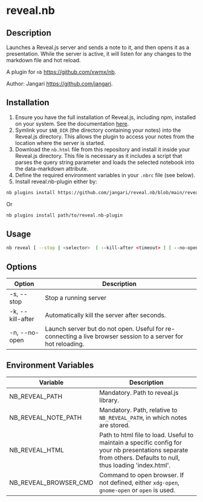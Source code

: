# reveal.nb

## Description

Launches a Reveal.js server and sends a note to it, and then opens it as a presentation. While the server is active, it will listen for any changes to the markdown file and hot reload.

A plugin for `nb` <https://github.com/xwmx/nb>.

Author: Jangari <https://github.com/jangari>.

## Installation

1. Ensure you have the full installation of Reveal.js, including npm, installed on your system. See the documentation [here](https://revealjs.com/installation/#full-setup).
2. Symlink your `$NB_DIR` (the directory containing your notes) into the Reveal.js directory. This allows the plugin to access your notes from the location where the server is started.
3. Download the `nb.html` file from this repository and install it inside your Reveal.js directory. This file is necessary as it includes a script that parses the query string parameter and loads the selected notebook into the data-markdown attribute.
4. Define the required environment variables in your `.nbrc` file (see below).
5. Install reveal.nb-plugin either by:
```sh
nb plugins install https://github.com/jangari/reveal.nb/blob/main/reveal.nb-plugin
```
Or
```sh
nb plugins install path/to/reveal.nb-plugin
```

## Usage

```sh
nb reveal [ --stop | <selector>  [ --kill-after <timeout> ] [ --no-open ] ]
```

## Options

| Option | Description |
| --- | --- |
| -s, --stop                 | Stop a running server |
| -k, --kill-after <timeout> | Automatically kill the server after <timeout> seconds. |
| -n, --no-open              | Launch server but do not open. Useful for re-connecting a live browser session to a server for hot reloading. |

## Environment Variables

| Variable | Description |
| --- | --- |
| NB_REVEAL_PATH            | Mandatory. Path to reveal.js library. |
| NB_REVEAL_NOTE_PATH       | Mandatory. Path, relative to `NB_REVEAL_PATH`, in which notes are stored. |
| NB_REVEAL_HTML            | Path to html file to load. Useful to maintain a specific config for your nb presentations separate from others. Defaults to null, thus loading 'index.html'. |
| NB_REVEAL_BROWSER_CMD     | Command to open browser. If not defined, either `xdg-open`, `gnome-open` or `open` is used. |
